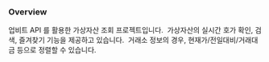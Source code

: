 ### Overview

업비트 API 를 활용한 가상자산 조회 프로젝트입니다. 
가상자산의 실시간 호가 확인, 검색, 즐겨찾기 기능을 제공하고 있습니다. 
거래소 정보의 경우, 현재가/전일대비/거래대금 등으로 정렬할 수 있습니다.

